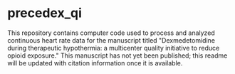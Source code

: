 # precedex_qi

This repository contains computer code used to process and analyzed continuous heart rate data for the manuscript titled "Dexmedetomidine during therapeutic hypothermia: a multicenter quality initiative to reduce opioid exposure." This manuscript has not yet been published; this readme will be updated with citation information once it is available.
